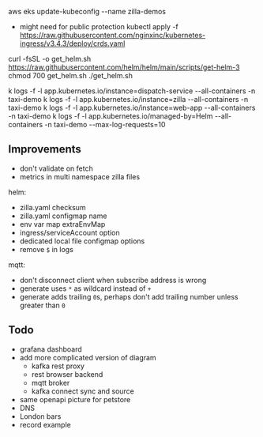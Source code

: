 aws eks update-kubeconfig --name zilla-demos

- might need for public protection
kubectl apply -f https://raw.githubusercontent.com/nginxinc/kubernetes-ingress/v3.4.3/deploy/crds.yaml

curl -fsSL -o get_helm.sh https://raw.githubusercontent.com/helm/helm/main/scripts/get-helm-3
chmod 700 get_helm.sh
./get_helm.sh

k logs -f -l app.kubernetes.io/instance=dispatch-service --all-containers -n taxi-demo
k logs -f -l app.kubernetes.io/instance=zilla --all-containers -n taxi-demo
k logs -f -l app.kubernetes.io/instance=web-app --all-containers -n taxi-demo
k logs -f -l app.kubernetes.io/managed-by=Helm --all-containers -n taxi-demo --max-log-requests=10

## Improvements

- don't validate on fetch
- metrics in multi namespace zilla files

helm:

- zilla.yaml checksum
- zilla.yaml configmap name
- env var map extraEnvMap
- ingress/serviceAccount option
- dedicated local file configmap options
- remove `$` in logs

mqtt:

- don't disconnect client when subscribe address is wrong
- generate uses `*` as wildcard instead of `+`
- generate adds trailing `0`s, perhaps don't add trailing number unless greater than `0`

## Todo

- grafana dashboard
- add more complicated version of diagram
  - kafka rest proxy
  - rest browser backend
  - mqtt broker
  - kafka connect sync and source
- same openapi picture for petstore
- DNS
- London bars
- record example
